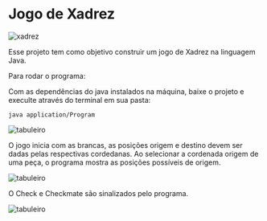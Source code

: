 # Jogo de Xadrez
![xadrez](https://pa1.narvii.com/6284/a080cea3caa1e89080324793ff7aa6fd925a64aa_hq.gif)

Esse projeto tem como objetivo construir um jogo de Xadrez na linguagem Java.

Para rodar o programa:

Com as dependências do java instalados na máquina, baixe o projeto e execulte através do terminal em sua pasta:


```java application/Program  ```


![tabuleiro](./img/game.png)


O jogo inicia com as brancas, as posições origem e destino devem ser dadas pelas respectivas cordedanas.
Ao selecionar a cordenada origem de uma peça, o programa mostra as posições possíveis de origem.

![tabuleiro](./img/board.png)

O Check e Checkmate são sinalizados pelo programa.

![tabuleiro](./img/checkmate.png)
